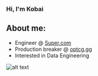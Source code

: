 ### Hi, I'm Kobai



## About me:
- Engineer @ [Super.com](https://www.super.com/)
- Production breaker @ [optcg.gg](https://www.optcg.gg/)
- Interested in Data Engineering 

![alt text](https://media.tenor.com/FPvhsv3nFQkAAAAC/kaido-one-piece.gif)
<!--
**Kobai/kobai** is a ✨ _special_ ✨ repository because its `README.md` (this file) appears on your GitHub profile.

Here are some ideas to get you started:

- 🔭 I’m currently working on ...
- 🌱 I’m currently learning ...
- 👯 I’m looking to collaborate on ...
- 🤔 I’m looking for help with ...
- 💬 Ask me about ...
- 📫 How to reach me: ...
- 😄 Pronouns: ...
- ⚡ Fun fact: ...
-->
